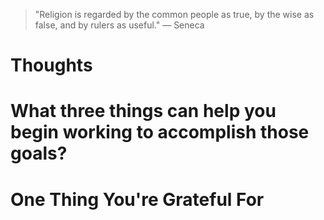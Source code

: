 
> \"Religion is regarded by the common people as true, by the wise as false, and by rulers as useful.\" — Seneca

# Thoughts

# What three things can help you begin working to accomplish those goals?

# One Thing You're Grateful For

